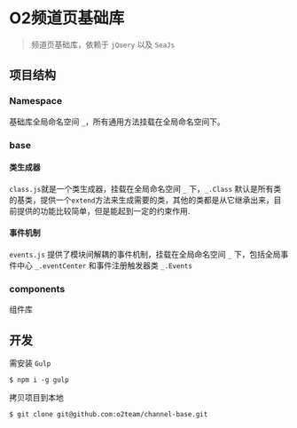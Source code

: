 # O2频道页基础库

> 频道页基础库，依赖于 `jQuery` 以及 `SeaJs`

## 项目结构

### Namespace

基础库全局命名空间 `_`，所有通用方法挂载在全局命名空间下。

### base

#### 类生成器

``class.js``就是一个类生成器，挂载在全局命名空间 ``_`` 下，``_.Class`` 默认是所有类的基类，提供一个``extend``方法来生成需要的类，其他的类都是从它继承出来，目前提供的功能比较简单，但是能起到一定的约束作用.

#### 事件机制

``events.js`` 提供了模块间解耦的事件机制，挂载在全局命名空间 ``_`` 下，包括全局事件中心 ``_.eventCenter`` 和事件注册触发器类 ``_.Events``

### components

组件库

## 开发

需安装 ``Gulp``

```
$ npm i -g gulp
```

拷贝项目到本地

```
$ git clone git@github.com:o2team/channel-base.git
```